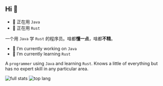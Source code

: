 ## Hi 👋

- 🔭 正在用 `Java`
- 🌱 正在用 `Rust`

一个用 `Java` 学 `Rust` 的程序员。啥都**懂一点**，啥都**不精**。

- 🔭 I’m currently working on `Java`
- 🌱 I’m currently learning `Rust`

A `programmer` using `Java` and learning `Rust`. Knows a little of everything but has no expert skill in any particular area.

![full stats](https://github-readme-stats.vercel.app/api?username=hellyguo&show_icons=true)
![top lang](https://github-readme-stats.vercel.app/api/top-langs/?username=hellyguo&layout=compact)
